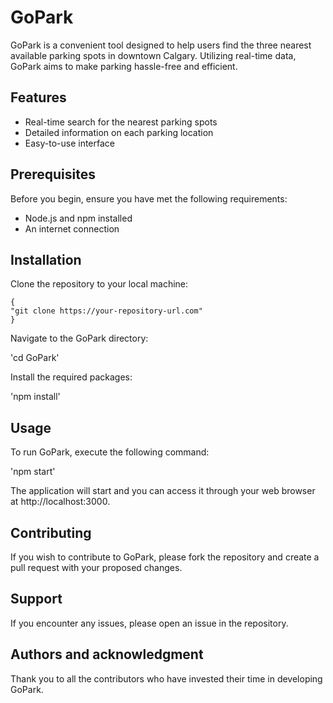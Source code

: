 # GoPark

GoPark is a convenient tool designed to help users find the three nearest available parking spots in downtown Calgary. Utilizing real-time data, GoPark aims to make parking hassle-free and efficient.

## Features

- Real-time search for the nearest parking spots
- Detailed information on each parking location
- Easy-to-use interface

## Prerequisites

Before you begin, ensure you have met the following requirements:

- Node.js and npm installed
- An internet connection

## Installation

Clone the repository to your local machine:

```
{
"git clone https://your-repository-url.com"
}
```

Navigate to the GoPark directory:

'cd GoPark'

Install the required packages:

'npm install'

## Usage

To run GoPark, execute the following command:

'npm start'

The application will start and you can access it through your web browser at http://localhost:3000.

## Contributing

If you wish to contribute to GoPark, please fork the repository and create a pull request with your proposed changes.

## Support

If you encounter any issues, please open an issue in the repository.

## Authors and acknowledgment

Thank you to all the contributors who have invested their time in developing GoPark.
